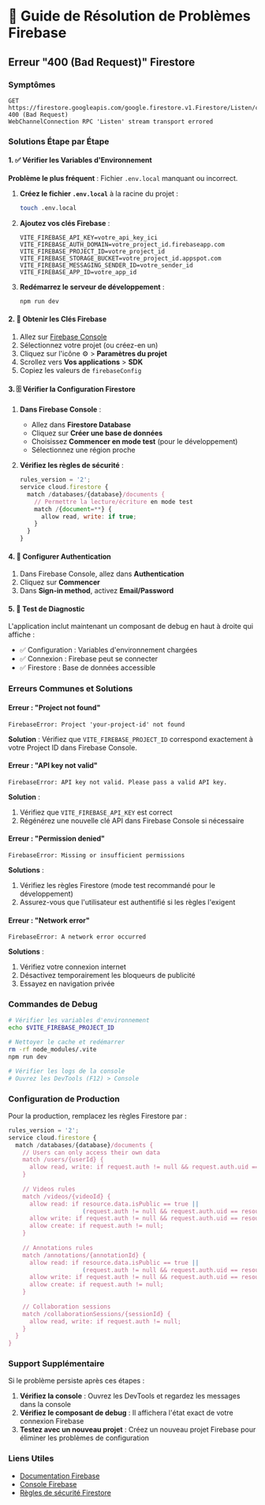 # 🚨 Guide de Résolution de Problèmes Firebase

## Erreur "400 (Bad Request)" Firestore

### Symptômes
```
GET https://firestore.googleapis.com/google.firestore.v1.Firestore/Listen/channel 400 (Bad Request)
WebChannelConnection RPC 'Listen' stream transport errored
```

### Solutions Étape par Étape

#### 1. ✅ Vérifier les Variables d'Environnement

**Problème le plus fréquent** : Fichier `.env.local` manquant ou incorrect.

1. **Créez le fichier `.env.local`** à la racine du projet :
   ```bash
   touch .env.local
   ```

2. **Ajoutez vos clés Firebase** :
   ```env
   VITE_FIREBASE_API_KEY=votre_api_key_ici
   VITE_FIREBASE_AUTH_DOMAIN=votre_project_id.firebaseapp.com
   VITE_FIREBASE_PROJECT_ID=votre_project_id
   VITE_FIREBASE_STORAGE_BUCKET=votre_project_id.appspot.com
   VITE_FIREBASE_MESSAGING_SENDER_ID=votre_sender_id
   VITE_FIREBASE_APP_ID=votre_app_id
   ```

3. **Redémarrez le serveur de développement** :
   ```bash
   npm run dev
   ```

#### 2. 🔧 Obtenir les Clés Firebase

1. Allez sur [Firebase Console](https://console.firebase.google.com/)
2. Sélectionnez votre projet (ou créez-en un)
3. Cliquez sur l'icône ⚙️ > **Paramètres du projet**
4. Scrollez vers **Vos applications** > **SDK**
5. Copiez les valeurs de `firebaseConfig`

#### 3. 🗄️ Vérifier la Configuration Firestore

1. **Dans Firebase Console** :
   - Allez dans **Firestore Database**
   - Cliquez sur **Créer une base de données**
   - Choisissez **Commencer en mode test** (pour le développement)
   - Sélectionnez une région proche

2. **Vérifiez les règles de sécurité** :
   ```javascript
   rules_version = '2';
   service cloud.firestore {
     match /databases/{database}/documents {
       // Permettre la lecture/écriture en mode test
       match /{document=**} {
         allow read, write: if true;
       }
     }
   }
   ```

#### 4. 🔐 Configurer Authentication

1. Dans Firebase Console, allez dans **Authentication**
2. Cliquez sur **Commencer**
3. Dans **Sign-in method**, activez **Email/Password**

#### 5. 🧪 Test de Diagnostic

L'application inclut maintenant un composant de debug en haut à droite qui affiche :
- ✅ Configuration : Variables d'environnement chargées
- ✅ Connexion : Firebase peut se connecter
- ✅ Firestore : Base de données accessible

### Erreurs Communes et Solutions

#### Erreur : "Project not found"
```
FirebaseError: Project 'your-project-id' not found
```
**Solution** : Vérifiez que `VITE_FIREBASE_PROJECT_ID` correspond exactement à votre Project ID dans Firebase Console.

#### Erreur : "API key not valid"
```
FirebaseError: API key not valid. Please pass a valid API key.
```
**Solution** : 
1. Vérifiez que `VITE_FIREBASE_API_KEY` est correct
2. Régénérez une nouvelle clé API dans Firebase Console si nécessaire

#### Erreur : "Permission denied"
```
FirebaseError: Missing or insufficient permissions
```
**Solutions** :
1. Vérifiez les règles Firestore (mode test recommandé pour le développement)
2. Assurez-vous que l'utilisateur est authentifié si les règles l'exigent

#### Erreur : "Network error"
```
FirebaseError: A network error occurred
```
**Solutions** :
1. Vérifiez votre connexion internet
2. Désactivez temporairement les bloqueurs de publicité
3. Essayez en navigation privée

### Commandes de Debug

```bash
# Vérifier les variables d'environnement
echo $VITE_FIREBASE_PROJECT_ID

# Nettoyer le cache et redémarrer
rm -rf node_modules/.vite
npm run dev

# Vérifier les logs de la console
# Ouvrez les DevTools (F12) > Console
```

### Configuration de Production

Pour la production, remplacez les règles Firestore par :

```javascript
rules_version = '2';
service cloud.firestore {
  match /databases/{database}/documents {
    // Users can only access their own data
    match /users/{userId} {
      allow read, write: if request.auth != null && request.auth.uid == userId;
    }
    
    // Videos rules
    match /videos/{videoId} {
      allow read: if resource.data.isPublic == true || 
                     (request.auth != null && request.auth.uid == resource.data.authorId);
      allow write: if request.auth != null && request.auth.uid == resource.data.authorId;
      allow create: if request.auth != null;
    }
    
    // Annotations rules
    match /annotations/{annotationId} {
      allow read: if resource.data.isPublic == true || 
                     (request.auth != null && request.auth.uid == resource.data.authorId);
      allow write: if request.auth != null && request.auth.uid == resource.data.authorId;
      allow create: if request.auth != null;
    }
    
    // Collaboration sessions
    match /collaborationSessions/{sessionId} {
      allow read, write: if request.auth != null;
    }
  }
}
```

### Support Supplémentaire

Si le problème persiste après ces étapes :

1. **Vérifiez la console** : Ouvrez les DevTools et regardez les messages dans la console
2. **Vérifiez le composant de debug** : Il affichera l'état exact de votre connexion Firebase
3. **Testez avec un nouveau projet** : Créez un nouveau projet Firebase pour éliminer les problèmes de configuration

### Liens Utiles

- [Documentation Firebase](https://firebase.google.com/docs)
- [Console Firebase](https://console.firebase.google.com/)
- [Règles de sécurité Firestore](https://firebase.google.com/docs/firestore/security/rules-overview) 